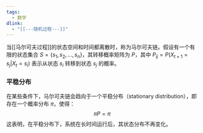 ```yaml
---
tags:
  - 数学
dlink:
  - "[[---随机过程---]]"
---
```

当[[马尔可夫过程]]的状态空间和时间都离散时，称为马尔可夫链。假设有一个有限的状态集合 $S = \{s_1, s_2, \ldots, s_n\}$，其转移概率矩阵为 $P$，其中 $P_{ij} = P(X_{t+1} = s_j | X_t = s_i)$ 表示从状态 $s_i$ 转移到状态 $s_j$ 的概率。

### 平稳分布
在某些条件下，马尔可夫链会趋向于一个平稳分布（stationary distribution），即存在一个概率分布 $\pi$，使得：
$$
\pi P = \pi
$$
这表明，在平稳分布下，系统在长时间运行后，其状态分布不再变化。